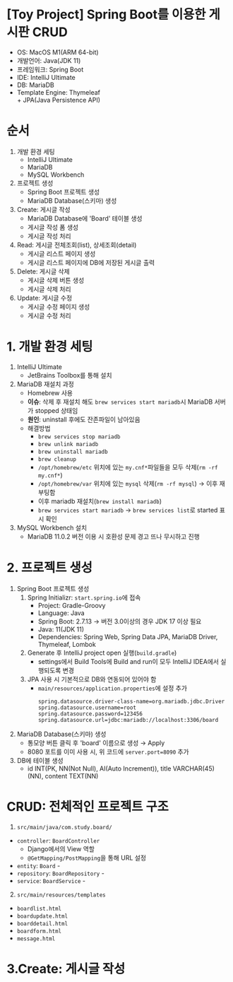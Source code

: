# [Toy Project] Spring Boot를 이용한 게시판 CRUD
- OS: MacOS M1(ARM 64-bit)
- 개발언어: Java(JDK 11)
- 프레임워크: Spring Boot
- IDE: IntelliJ Ultimate
- DB: MariaDB
- Template Engine: Thymeleaf  
\+ JPA(Java Persistence API)

# 순서
1. 개발 환경 세팅
   - IntelliJ Ultimate
   - MariaDB
   - MySQL Workbench
2. 프로젝트 생성
   - Spring Boot 프로젝트 생성
   - MariaDB Database(스키마) 생성
3. Create: 게시글 작성
   - MariaDB Database에 'Board' 테이블 생성
   - 게시글 작성 폼 생성
   - 게시글 작성 처리
4. Read: 게시글 전체조회(list), 상세조회(detail)
   - 게시글 리스트 페이지 생성
   - 게시글 리스트 페이지에 DB에 저장된 게시글 출력
5. Delete: 게시글 삭제
   - 게시글 삭제 버튼 생성
   - 게시글 삭제 처리
6. Update: 게시글 수정
   - 게시글 수정 페이지 생성
   - 게시글 수정 처리

# 1. 개발 환경 세팅
1. IntelliJ Ultimate
   - JetBrains Toolbox를 통해 설치
2. MariaDB 재설치 과정
   - Homebrew 사용
   - **이슈**: 삭제 후 재설치 해도 `brew services start mariadb`시 MariaDB 서버가 stopped 상태임
   - **원인**: uninstall 후에도 잔존파일이 남아있음
   - 해결방법
     - `brew services stop mariadb`
     - `brew unlink mariadb`
     - `brew uninstall mariadb`
     - `brew cleanup`
     - `/opt/homebrew/etc` 위치에 있는 `my.cnf*`파일들을 모두 삭제(`rm -rf my.cnf*`)
     - `/opt/homebrew/var` 위치에 있는 `mysql` 삭제(`rm -rf mysql`) &rarr; 이후 재부팅함
     - 이후 mariadb 재설치(`brew install mariadb`)
     - `brew services start mariadb` &rarr; `brew services list`로 started 표시 확인
3. MySQL Workbench 설치
   - MariaDB 11.0.2 버전 이용 시 호환성 문제 경고 뜨나 무시하고 진행

# 2. 프로젝트 생성
1. Spring Boot 프로젝트 생성
   1. Spring Initializr: `start.spring.io`에 접속
      - Project: Gradle-Groovy
      - Language: Java
      - Spring Boot: 2.7.13 &rarr; 버전 3.0이상의 경우 JDK 17 이상 필요
      - Java: 11(JDK 11)
      - Dependencies: Spring Web, Spring Data JPA, MariaDB Driver, Thymeleaf, Lombok
   2. Generate 후 IntelliJ project open 실행(`build.gradle`)
      - settings에서 Build Tools에 Build and run이 모두 IntelliJ IDEA에서 실행되도록 변경
   3. JPA 사용 시 기본적으로 DB와 연동되어 있어야 함
      - `main/resources/application.properties`에 설정 추가
        ```
        spring.datasource.driver-class-name=org.mariadb.jdbc.Driver
        spring.datasource.username=root
        spring.datasource.password=123456
        spring.datasource.url=jdbc:mariadb://localhost:3306/board
        ```
2. MariaDB Database(스키마) 생성
   - 통모양 버튼 클릭 후 'board' 이름으로 생성 &rarr; Apply
   - 8080 포트를 이미 사용 시, 위 코드에 `server.port=8090` 추가
3. DB에 테이블 생성
   - id INT(PK, NN(Not Null), AI(Auto Increment)), title VARCHAR(45)(NN), content TEXT(NN)

# CRUD: 전체적인 프로젝트 구조
1. `src/main/java/com.study.board/`
  - `controller`: `BoardController` 
    - Django에서의 View 역할
    - `@GetMapping/PostMapping`을 통해 URL 설정
  - `entity`: `Board` - 
  - `repository`: `BoardRepository` - 
  - `service`: `BoardService` - 
2. `src/main/resources/templates`
  - `boardlist.html`
  - `boardupdate.html`
  - `boarddetail.html`
  - `boardform.html`
  - `message.html`
# 3.Create: 게시글 작성